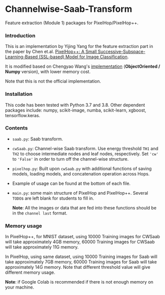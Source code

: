 # Channelwise-Saab-Transform
Feature extraction (Module 1) packages for PixelHop/PixelHop++.

### Introduction
This is an implementation by Yijing Yang for the feature extraction part in the paper by Chen et.al. [PixelHop++: A Small Successive-Subspace-Learning-Based (SSL-based) Model for Image Classification](https://arxiv.org/abs/2002.03141). 

It is modified based on Chengyao Wang's [implementation](https://github.com/ChengyaoWang/PixelHop-_c-wSaab) (**ObjectOriented / Numpy** version), with lower memory cost. 

Note that this is not the official implementation. 

### Installation
This code has been tested with Python 3.7 and 3.8. Other dependent packages include: numpy, scikit-image, numba, scikit-learn, xgboost, tensorflow.keras.

### Contents
* `saab.py`: Saab transform.
* `cwSaab.py`: Channel-wise Saab transform. Use energy threshold `TH1` and `TH2` to choose intermediate nodes and leaf nodes, respectively. Set `'cw'` to `'False'`  in order to turn off the channel-wise structure.
* `pixelhop.py`: Built upon `cwSaab.py` with additional functions of saving models, loading models, and concatenation operation across Hops.
* Example of usage can be found at the bottom of each file. 
* `main.py`: some main structure of PixelHop and PixelHop++. Several `TODO`s are left blank for students to fill in. 

  **Note**: All the images or data that are fed into these functions should be in the `channel last` format.
  
### Memory usage
In PixelHop++, for MNIST dataset, using 10000 Training images for CWSaab will take approximately 4GB memory, 60000 Training images for CWSaab will take approximately 11G memory.

In PixelHop, using same dataset, using 10000 Training images for Saab will take approximately 7GB memory, 60000 Training images for Saab will take approximately 14G memory. Note that different threshold value will give different memory usage.

  **Note**: if Google Colab is recommended if there is not enough memory on your machine. 
